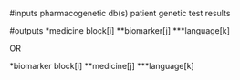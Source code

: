 #inputs
pharmacogenetic db(s)
patient genetic test results

#outputs
*medicine block[i]
**biomarker[j]
***language[k]

OR

*biomarker block[i]
**medicine[j]
***language[k]
